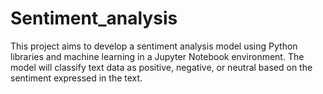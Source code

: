 # Sentiment_analysis
This project aims to develop a sentiment analysis model using Python libraries and machine learning in a Jupyter Notebook environment. The model will classify text data as positive, negative, or neutral based on the sentiment expressed in the text. 

